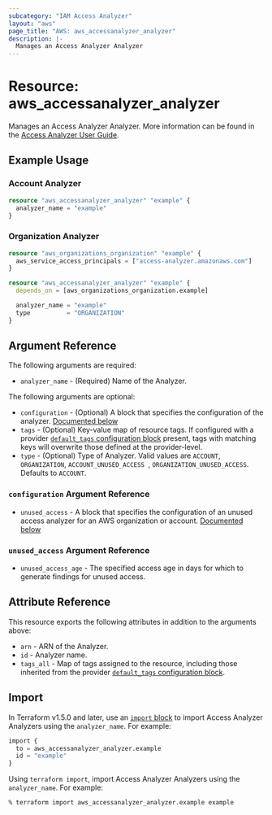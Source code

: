 ```yaml
---
subcategory: "IAM Access Analyzer"
layout: "aws"
page_title: "AWS: aws_accessanalyzer_analyzer"
description: |-
  Manages an Access Analyzer Analyzer
---
```


# Resource: aws_accessanalyzer_analyzer

Manages an Access Analyzer Analyzer. More information can be found in the [Access Analyzer User Guide](https://docs.aws.amazon.com/IAM/latest/UserGuide/what-is-access-analyzer.html).

## Example Usage

### Account Analyzer

```terraform
resource "aws_accessanalyzer_analyzer" "example" {
  analyzer_name = "example"
}
```

### Organization Analyzer

```terraform
resource "aws_organizations_organization" "example" {
  aws_service_access_principals = ["access-analyzer.amazonaws.com"]
}

resource "aws_accessanalyzer_analyzer" "example" {
  depends_on = [aws_organizations_organization.example]

  analyzer_name = "example"
  type          = "ORGANIZATION"
}
```

## Argument Reference

The following arguments are required:

* `analyzer_name` - (Required) Name of the Analyzer.

The following arguments are optional:

* `configuration` - (Optional) A block that specifies the configuration of the analyzer. [Documented below](#configuration-argument-reference)
* `tags` - (Optional) Key-value map of resource tags. If configured with a provider [`default_tags` configuration block](https://registry.terraform.io/providers/hashicorp/aws/latest/docs#default_tags-configuration-block) present, tags with matching keys will overwrite those defined at the provider-level.
* `type` - (Optional) Type of Analyzer. Valid values are `ACCOUNT`, `ORGANIZATION`, `ACCOUNT_UNUSED_ACCESS `, `ORGANIZATION_UNUSED_ACCESS`. Defaults to `ACCOUNT`.

### `configuration` Argument Reference

* `unused_access` - A block that specifies the configuration of an unused access analyzer for an AWS organization or account. [Documented below](#unused_access-argument-reference)

### `unused_access` Argument Reference

* `unused_access_age` - The specified access age in days for which to generate findings for unused access.

## Attribute Reference

This resource exports the following attributes in addition to the arguments above:

* `arn` - ARN of the Analyzer.
* `id` - Analyzer name.
* `tags_all` - Map of tags assigned to the resource, including those inherited from the provider [`default_tags` configuration block](https://registry.terraform.io/providers/hashicorp/aws/latest/docs#default_tags-configuration-block).

## Import

In Terraform v1.5.0 and later, use an [`import` block](https://developer.hashicorp.com/terraform/language/import) to import Access Analyzer Analyzers using the `analyzer_name`. For example:

```terraform
import {
  to = aws_accessanalyzer_analyzer.example
  id = "example"
}
```

Using `terraform import`, import Access Analyzer Analyzers using the `analyzer_name`. For example:

```console
% terraform import aws_accessanalyzer_analyzer.example example
```
